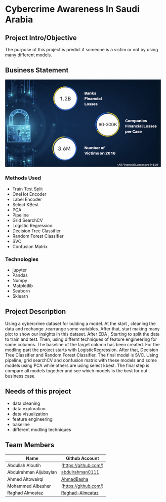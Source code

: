 # Cybercrime Awareness In Saudi Arabia

## Project Intro/Objective

The purpose of this project is predict if someone is a victim or not by using many different models.

## Business Statement 
<img src='intro_image.png' width="800" style="align:middle"/>

### Methods Used
* Train Test Split
* OneHot Encoder
* Label Encoder
* Select KBest
* PCA
* Pipeline
* Grid SearchCV
* Logistic Regression
* Decision Tree Classifier
* Random Forest Classifier
* SVC
* Confusion Matrix


### Technologies
* jupyter
* Pandas
* Numpy 
* Matplotlib
* Seaborn
* Sklearn

## Project Description

Using a cybercrime dataset for bulding a model. At the start , cleaning the data and rechange ,rearrange some variables. After that, start making many plot to show our insights in this dataset. After EDA , Starting to split the data to train and test. Then, using differnt techniques of feature engineering for some columns. The baseline of the target column has been created. For the modling part the project starts with LogisticRegression. After that, Decision Tree Classifier and Random Forest Classifier. The final model is SVC. Using pipeline, grid searchCV and confusion matrix with these models and some models using PCA while others are using select kbest. The final step is compare all models together and see which models is the best for out business case.


## Needs of this project

- data cleaning
- data exploration
- data visualization
- feature engineering
- baseline
- different modling techniques


## Team Members

|Name     |  Github Account   | 
|---------|-------------------|
| Abdullah Albutih|(https://github.com/)|
| Abdulrahman Aljubaylan|[abdulrahman0111](https://github.com/abdulrahman0111)|
| Ahmed Altowairqi|[AhmadBasha](https://github.com/AhmadBasha)|
| Mohammed Albesher|(https://github.com/)|
| Raghad Almeataz|[Raghad-Almeataz](https://github.com/Raghad-Almeataz)|

